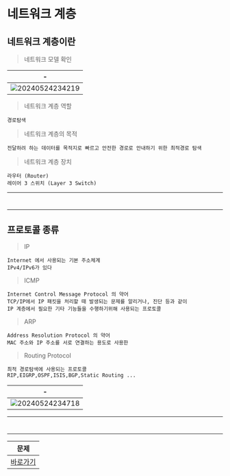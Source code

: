 # 네트워크 계층


네트워크 계층이란
---

> 네트워크 모델 확인<br>

|-|
|-|
|![20240524234219](https://github.com/MY-ALL-LECTURE/CCNA/assets/84259104/23a2add9-934c-44a8-b737-3a9a8a05f12f)|

> 네트워크 계층 역할<br>
```
경로탐색
```

> 네트워크 계층의 목적
```
전달하려 하는 데이터를 목적지로 빠르고 안전한 경로로 안내하기 위한 최적경로 탐색
```

> 네트워크 계층 장치<br>
```
라우터 (Router)
레이어 3 스위치 (Layer 3 Switch)

```

---
#
---

프로토콜 종류
---

> IP<br>
```
Internet 에서 사용되는 기본 주소체계
IPv4/IPv6가 있다
```

>ICMP<br>
```
Internet Control Message Protocol 의 약어
TCP/IP에서 IP 패킷을 처리할 때 발생되는 문제를 알리거나, 진단 등과 같이
IP 계층에서 필요한 기타 기능들을 수행하기위해 사용되는 프로토콜
```

>ARP<br>
```
Address Resolution Protocol 의 약어
MAC 주소와 IP 주소를 서로 연결하는 용도로 사용한
```

>Routing Protocol<br>
```
최적 경로탐색에 사용되는 프로토콜
RIP,EIGRP,OSPF,ISIS,BGP,Static Routing ...
```

|-|
|-|
|![20240524234718](https://github.com/MY-ALL-LECTURE/CCNA/assets/84259104/b25db8d3-62c6-4537-9b0c-12c34c76cae3)|


---
#
---
|문제|
|-|
|[바로가기](01.md)|


